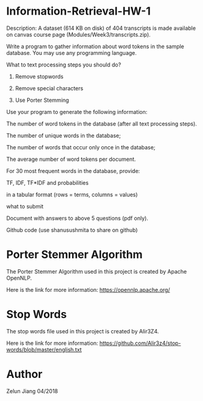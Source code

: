 # Information-Retrieval-HW-1

 Description: A dataset (614 KB on disk) of 404 transcripts is made available on canvas course page (Modules/Week3/transcripts.zip).

Write a program to gather information about word tokens in the sample database. You may use any programming language. 

What to text processing steps you should do?
1. Remove stopwords

2. Remove special characters 

3. Use Porter Stemming

Use your program to generate the following information:

The number of word tokens in the database (after all text processing steps).

The number of unique words in the database;

The number of words that occur only once in the database;

The average number of word tokens per document.

For 30 most frequent words in the database, provide:

TF, IDF, TF*IDF and  probabilities

in a tabular format (rows = terms, columns = values)

what to submit

Document with answers to above 5 questions (pdf only).

Github code (use shanusushmita to share on github)

# Porter Stemmer Algorithm
The Porter Stemmer Algorithm used in this project is created by Apache OpenNLP. 

Here is the link for more information:
https://opennlp.apache.org/

# Stop Words
The stop words file used in this project is created by Alir3Z4.

Here is the link for more information:
https://github.com/Alir3z4/stop-words/blob/master/english.txt

# Author
Zelun Jiang
04/2018

